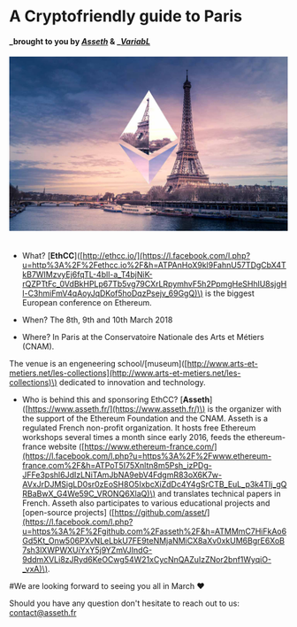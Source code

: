 # A Cryptofriendly guide to Paris

#### _brought to you by _[_Asseth_](http://www.asseth.fr/)_ & _[_VariabL_](https://variabl.io/)

###### ![](/assets/banner.jpg)

* What? \[**EthCC**\]\([http://ethcc.io/](https://l.facebook.com/l.php?u=http%3A%2F%2Fethcc.io%2F&h=ATPAnHoX9kl9FahnU57TDgCbX4TkB7WIMzvyEj6fqTL-4bll-a_T4bjNiK-rQZPTtFc_0VdBkHPLp67Tb5vg79CXrLRpymhvF5h2PpmgHeSHhlU8sjgHl-C3hmiFmV4qAoyJqDKof5hoDqzPsejv_69GgQ)\) is the biggest European conference on Ethereum.

* When? The 8th, 9th and 10th March 2018

* Where? In Paris at the Conservatoire Nationale des Arts et Métiers \(CNAM\).

The venue is an engeneering school/\[museum\]\([http://www.arts-et-metiers.net/les-collections](http://www.arts-et-metiers.net/les-collections)\) dedicated to innovation and technology.

* Who is behind this and sponsoring EthCC? 
  \[**Asseth**\] \([https://www.asseth.fr/](https://www.asseth.fr/)\) is the organizer with the support of the Ethereum Foundation and the CNAM. 
  Asseth is a regulated French non-profit organization. It hosts free Ethereum workshops several times a month since early 2016, feeds the ethereum-france website \([https://www.ethereum-france.com/](https://l.facebook.com/l.php?u=https%3A%2F%2Fwww.ethereum-france.com%2F&h=ATPoT5I75Xnltn8m5Psh_izPDg-JFFe3pshl6JdIzLNiTAmJbNA9ebV4FdgmR83oX6K7w-AVxJrDJMSigLD0sr0zEoSH8O5IxbcXiZdDc4Y4gSrCTB_EuL_p3k4TIj_gQRBaBwX_G4We59C_VRONQ6XlaQ)\) and translates technical papers in French. Asseth also participates to various educational projects and \[open-source projects\] \([https://github.com/asset/](https://l.facebook.com/l.php?u=https%3A%2F%2Fgithub.com%2Fasseth%2F&h=ATMMmC7HiFkAo6Gd5Kt_Onw506PXvNLeLbkU7FE9teNMjaNMiCX8aXv0xkUM6BgrE6XoB7sh3lXWPWXUiYxY5j9YZmVJIndG-9ddmXVLi8zJRyd6KeOCwg54W21xCycNnQAZuIzZNor2bnf1WyqiO-_vxA)\).

\#We are looking forward to seeing you all in March ♥

Should you have any question don't hesitate to reach out to us: [contact@asseth.fr](mailto:contact@asseth.fr)

